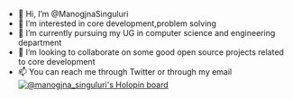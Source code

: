 
- 👋 Hi, I’m @ManogjnaSinguluri
- 👀 I’m interested in core development,problem solving 
- 🌱 I’m currently pursuing my UG in computer science and engineering department
- 💞️ I’m looking to collaborate on some good open source projects related to core development
- 📫 You can reach me through Twitter or through my email
[![@manogjna_singuluri's Holopin board](https://holopin.me/manogjna_singuluri)](https://holopin.io/@manogjna_singuluri)
<!--
ManogjnaSinguluri/ManogjnaSinguluri is a ✨ special ✨ repository because its `README.md` (this file) appears on your GitHub profile.
You can click the Preview link to take a look at your changes.
--->

